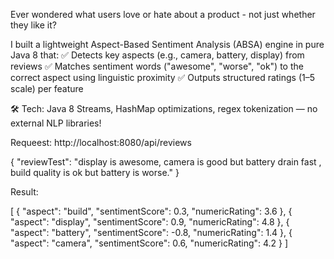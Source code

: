 Ever wondered what users love or hate about a product - not just whether they like it?

I built a lightweight Aspect-Based Sentiment Analysis (ABSA) engine in pure Java 8 that:
✅ Detects key aspects (e.g., camera, battery, display) from reviews
✅ Matches sentiment words ("awesome", "worse", "ok") to the correct aspect using linguistic proximity
✅ Outputs structured ratings (1–5 scale) per feature

🛠️ Tech: Java 8 Streams, HashMap optimizations, regex tokenization — no external NLP libraries!

Requeest: 
http://localhost:8080/api/reviews

{
  "reviewTest": "display is awesome, camera is good but battery drain fast , build quality is ok but battery is worse."
}


Result:

[
    {
        "aspect": "build",
        "sentimentScore": 0.3,
        "numericRating": 3.6
    },
    {
        "aspect": "display",
        "sentimentScore": 0.9,
        "numericRating": 4.8
    },
    {
        "aspect": "battery",
        "sentimentScore": -0.8,
        "numericRating": 1.4
    },
    {
        "aspect": "camera",
        "sentimentScore": 0.6,
        "numericRating": 4.2
    }
]
